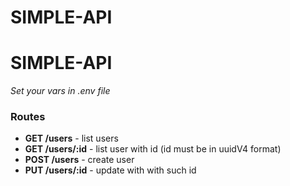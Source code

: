 # SIMPLE-API


# SIMPLE-API


*Set your vars in .env file*



### Routes
* __GET /users__ 		- 	list users
* __GET /users/:id__ 	- 	list user with id (id must be in uuidV4 format)
* __POST /users__ 		- 	create user
* __PUT /users/:id__ 	-  update with with such id

